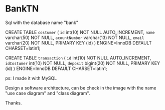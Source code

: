# BankTN

Sql with the database name "bank"

CREATE TABLE `costumer` (
  `id` int(10) NOT NULL AUTO_INCREMENT,
  `name` varchar(50) NOT NULL,
  `acountNumber` varchar(13) NOT NULL,
  `email` varchar(20) NOT NULL,
   PRIMARY KEY (id)
) ENGINE=InnoDB DEFAULT CHARSET=latin1;

CREATE TABLE `transaction` (
  `id` int(10) NOT NULL AUTO_INCREMENT,
  `idCostumer` int(10) NOT NULL,
  `deposit` bigint(20) NOT NULL,
  PRIMARY KEY (id)
) ENGINE=InnoDB DEFAULT CHARSET=latin1;


ps:
I made it with MySQL

Design a software architecture, can be check in the image with the name "use case diagram" and "class diagram".

Thanks.
